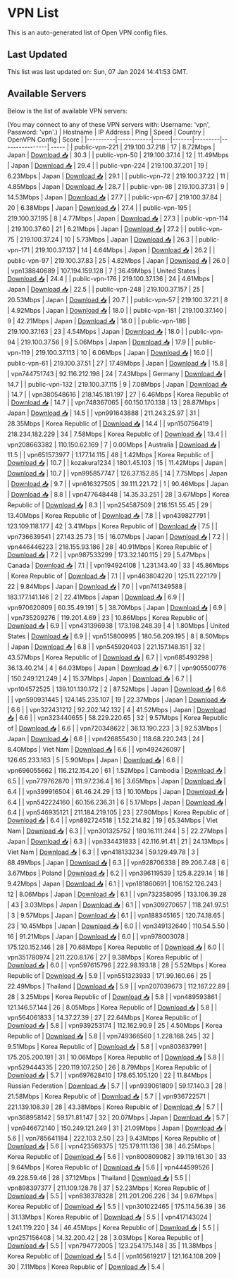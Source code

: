 # VPN List

This is an auto-generated list of Open VPN config files.

## Last Updated

This list was last updated on: Sun, 07 Jan 2024 14:41:53 GMT.

## Available Servers

Below is the list of available VPN servers:

(You may connect to any of these VPN servers with: Username: 'vpn', Password: 'vpn'.)
| Hostname | IP Address | Ping | Speed | Country | OpenVPN Config | Score |
|----------|------------|------|-------|---------|----------------| ----- |
| public-vpn-221 | 219.100.37.218 | 17 | 8.72Mbps | Japan | [Download 📥](./configs/server_0_JP.ovpn) | 30.3 |
| public-vpn-50 | 219.100.37.14 | 12 | 11.49Mbps | Japan | [Download 📥](./configs/server_1_JP.ovpn) | 29.4 |
| public-vpn-224 | 219.100.37.201 | 19 | 6.23Mbps | Japan | [Download 📥](./configs/server_2_JP.ovpn) | 29.1 |
| public-vpn-72 | 219.100.37.22 | 11 | 4.85Mbps | Japan | [Download 📥](./configs/server_3_JP.ovpn) | 28.7 |
| public-vpn-98 | 219.100.37.31 | 9 | 14.53Mbps | Japan | [Download 📥](./configs/server_4_JP.ovpn) | 27.7 |
| public-vpn-67 | 219.100.37.84 | 20 | 6.38Mbps | Japan | [Download 📥](./configs/server_5_JP.ovpn) | 27.4 |
| public-vpn-195 | 219.100.37.195 | 8 | 4.77Mbps | Japan | [Download 📥](./configs/server_6_JP.ovpn) | 27.3 |
| public-vpn-114 | 219.100.37.60 | 21 | 6.21Mbps | Japan | [Download 📥](./configs/server_7_JP.ovpn) | 27.2 |
| public-vpn-75 | 219.100.37.24 | 10 | 5.73Mbps | Japan | [Download 📥](./configs/server_8_JP.ovpn) | 26.3 |
| public-vpn-171 | 219.100.37.137 | 14 | 4.64Mbps | Japan | [Download 📥](./configs/server_9_JP.ovpn) | 26.2 |
| public-vpn-97 | 219.100.37.83 | 25 | 4.82Mbps | Japan | [Download 📥](./configs/server_10_JP.ovpn) | 26.0 |
| vpn138840689 | 107.194.159.128 | 7 | 36.49Mbps | United States | [Download 📥](./configs/server_11_US.ovpn) | 24.4 |
| public-vpn-176 | 219.100.37.136 | 24 | 4.61Mbps | Japan | [Download 📥](./configs/server_12_JP.ovpn) | 22.5 |
| public-vpn-248 | 219.100.37.157 | 25 | 20.53Mbps | Japan | [Download 📥](./configs/server_13_JP.ovpn) | 20.7 |
| public-vpn-57 | 219.100.37.21 | 8 | 4.92Mbps | Japan | [Download 📥](./configs/server_14_JP.ovpn) | 18.0 |
| public-vpn-181 | 219.100.37.140 | 9 | 42.21Mbps | Japan | [Download 📥](./configs/server_15_JP.ovpn) | 18.0 |
| public-vpn-186 | 219.100.37.163 | 23 | 4.54Mbps | Japan | [Download 📥](./configs/server_16_JP.ovpn) | 18.0 |
| public-vpn-94 | 219.100.37.56 | 9 | 5.06Mbps | Japan | [Download 📥](./configs/server_17_JP.ovpn) | 17.9 |
| public-vpn-119 | 219.100.37.113 | 10 | 6.06Mbps | Japan | [Download 📥](./configs/server_18_JP.ovpn) | 16.0 |
| public-vpn-61 | 219.100.37.51 | 27 | 17.49Mbps | Japan | [Download 📥](./configs/server_19_JP.ovpn) | 15.8 |
| vpn744751743 | 92.116.212.198 | 24 | 7.43Mbps | Germany | [Download 📥](./configs/server_20_DE.ovpn) | 14.7 |
| public-vpn-132 | 219.100.37.115 | 9 | 7.08Mbps | Japan | [Download 📥](./configs/server_21_JP.ovpn) | 14.7 |
| vpn380548616 | 218.145.181.197 | 27 | 6.46Mbps | Korea Republic of | [Download 📥](./configs/server_22_KR.ovpn) | 14.7 |
| vpn748367065 | 60.150.170.138 | 13 | 28.87Mbps | Japan | [Download 📥](./configs/server_23_JP.ovpn) | 14.5 |
| vpn991643888 | 211.243.25.97 | 31 | 28.35Mbps | Korea Republic of | [Download 📥](./configs/server_24_KR.ovpn) | 14.4 |
| vpn150756419 | 218.234.182.229 | 34 | 7.58Mbps | Korea Republic of | [Download 📥](./configs/server_25_KR.ovpn) | 13.4 |
| vpn208663382 | 110.150.62.169 | 7 | 0.00Mbps | Australia | [Download 📥](./configs/server_26_AU.ovpn) | 11.5 |
| vpn651573977 | 1.177.14.115 | 48 | 1.42Mbps | Korea Republic of | [Download 📥](./configs/server_27_KR.ovpn) | 10.7 |
| kozakura1234 | 180.1.45.103 | 15 | 11.42Mbps | Japan | [Download 📥](./configs/server_28_JP.ovpn) | 10.7 |
| vpn995857747 | 126.37.152.85 | 14 | 7.75Mbps | Japan | [Download 📥](./configs/server_29_JP.ovpn) | 9.7 |
| vpn616327505 | 39.111.221.72 | 1 | 90.46Mbps | Japan | [Download 📥](./configs/server_30_JP.ovpn) | 8.8 |
| vpn477648448 | 14.35.33.251 | 28 | 3.67Mbps | Korea Republic of | [Download 📥](./configs/server_31_KR.ovpn) | 8.3 |
| vpn254587509 | 218.151.55.45 | 29 | 13.40Mbps | Korea Republic of | [Download 📥](./configs/server_32_KR.ovpn) | 7.8 |
| vpn439827791 | 123.109.118.177 | 42 | 3.41Mbps | Korea Republic of | [Download 📥](./configs/server_33_KR.ovpn) | 7.5 |
| vpn736639541 | 27.143.25.73 | 15 | 16.07Mbps | Japan | [Download 📥](./configs/server_34_JP.ovpn) | 7.2 |
| vpn446446223 | 218.155.93.186 | 28 | 40.91Mbps | Korea Republic of | [Download 📥](./configs/server_35_KR.ovpn) | 7.2 |
| vpn987533299 | 173.32.140.115 | 29 | 5.47Mbps | Canada | [Download 📥](./configs/server_36_CA.ovpn) | 7.1 |
| vpn194924108 | 1.231.143.40 | 33 | 45.86Mbps | Korea Republic of | [Download 📥](./configs/server_37_KR.ovpn) | 7.1 |
| vpn463804220 | 125.11.227.179 | 22 | 9.84Mbps | Japan | [Download 📥](./configs/server_38_JP.ovpn) | 7.0 |
| vpn741349588 | 183.177.141.146 | 2 | 22.41Mbps | Japan | [Download 📥](./configs/server_39_JP.ovpn) | 6.9 |
| vpn970620809 | 60.35.49.191 | 5 | 38.70Mbps | Japan | [Download 📥](./configs/server_40_JP.ovpn) | 6.9 |
| vpn735209276 | 119.201.4.69 | 23 | 10.86Mbps | Korea Republic of | [Download 📥](./configs/server_41_KR.ovpn) | 6.9 |
| vpn431396938 | 173.198.248.39 | 4 | 1.80Mbps | United States | [Download 📥](./configs/server_42_US.ovpn) | 6.9 |
| vpn515800995 | 180.56.209.195 | 8 | 8.50Mbps | Japan | [Download 📥](./configs/server_43_JP.ovpn) | 6.8 |
| vpn545920403 | 221.157.148.151 | 32 | 43.57Mbps | Korea Republic of | [Download 📥](./configs/server_44_KR.ovpn) | 6.7 |
| vpn685493298 | 36.13.40.214 | 4 | 64.03Mbps | Japan | [Download 📥](./configs/server_45_JP.ovpn) | 6.7 |
| vpn905500776 | 150.249.121.249 | 4 | 15.37Mbps | Japan | [Download 📥](./configs/server_46_JP.ovpn) | 6.7 |
| vpn104572525 | 139.101.130.172 | 2 | 87.52Mbps | Japan | [Download 📥](./configs/server_47_JP.ovpn) | 6.6 |
| vpn590931445 | 124.145.235.107 | 19 | 22.37Mbps | Japan | [Download 📥](./configs/server_48_JP.ovpn) | 6.6 |
| vpn322431212 | 92.202.142.132 | 4 | 41.52Mbps | Japan | [Download 📥](./configs/server_49_JP.ovpn) | 6.6 |
| vpn323440655 | 58.229.220.65 | 32 | 9.57Mbps | Korea Republic of | [Download 📥](./configs/server_50_KR.ovpn) | 6.6 |
| vpn720348622 | 36.13.190.223 | 3 | 92.53Mbps | Japan | [Download 📥](./configs/server_51_JP.ovpn) | 6.6 |
| vpn426855430 | 118.68.220.243 | 24 | 8.40Mbps | Viet Nam | [Download 📥](./configs/server_52_VN.ovpn) | 6.6 |
| vpn492426097 | 126.65.233.163 | 5 | 5.90Mbps | Japan | [Download 📥](./configs/server_53_JP.ovpn) | 6.6 |
| vpn696055662 | 116.212.154.20 | 61 | 1.52Mbps | Cambodia | [Download 📥](./configs/server_54_KH.ovpn) | 6.5 |
| vpn779762870 | 111.97.236.4 | 16 | 3.65Mbps | Japan | [Download 📥](./configs/server_55_JP.ovpn) | 6.4 |
| vpn399916504 | 61.46.24.29 | 13 | 10.10Mbps | Japan | [Download 📥](./configs/server_56_JP.ovpn) | 6.4 |
| vpn542224160 | 60.156.236.31 | 6 | 5.17Mbps | Japan | [Download 📥](./configs/server_57_JP.ovpn) | 6.4 |
| vpn546935121 | 211.184.219.105 | 23 | 27.90Mbps | Korea Republic of | [Download 📥](./configs/server_58_KR.ovpn) | 6.4 |
| vpn892724518 | 1.52.214.82 | 19 | 65.34Mbps | Viet Nam | [Download 📥](./configs/server_59_VN.ovpn) | 6.3 |
| vpn301325752 | 180.16.111.244 | 5 | 22.27Mbps | Japan | [Download 📥](./configs/server_60_JP.ovpn) | 6.3 |
| vpn334431833 | 42.116.91.41 | 21 | 24.13Mbps | Viet Nam | [Download 📥](./configs/server_61_VN.ovpn) | 6.3 |
| vpn418133234 | 59.129.49.78 | 3 | 88.49Mbps | Japan | [Download 📥](./configs/server_62_JP.ovpn) | 6.3 |
| vpn928706338 | 89.206.7.48 | 6 | 3.67Mbps | Poland | [Download 📥](./configs/server_63_PL.ovpn) | 6.2 |
| vpn396119539 | 125.8.229.14 | 18 | 9.42Mbps | Japan | [Download 📥](./configs/server_64_JP.ovpn) | 6.1 |
| vpn181860691 | 106.152.126.243 | 12 | 8.06Mbps | Japan | [Download 📥](./configs/server_65_JP.ovpn) | 6.1 |
| vpn732358095 | 133.106.39.28 | 43 | 3.03Mbps | Japan | [Download 📥](./configs/server_66_JP.ovpn) | 6.1 |
| vpn309270657 | 118.241.97.51 | 3 | 9.57Mbps | Japan | [Download 📥](./configs/server_67_JP.ovpn) | 6.1 |
| vpn188345165 | 120.74.18.65 | 23 | 10.45Mbps | Japan | [Download 📥](./configs/server_68_JP.ovpn) | 6.0 |
| vpn349132640 | 110.54.5.50 | 16 | 91.21Mbps | Japan | [Download 📥](./configs/server_69_JP.ovpn) | 6.0 |
| vpn978003078 | 175.120.152.146 | 28 | 70.68Mbps | Korea Republic of | [Download 📥](./configs/server_70_KR.ovpn) | 6.0 |
| vpn351780974 | 211.220.8.176 | 27 | 9.38Mbps | Korea Republic of | [Download 📥](./configs/server_71_KR.ovpn) | 6.0 |
| vpn597615796 | 222.98.193.18 | 28 | 5.52Mbps | Korea Republic of | [Download 📥](./configs/server_72_KR.ovpn) | 5.9 |
| vpn551323933 | 171.99.160.66 | 25 | 22.49Mbps | Thailand | [Download 📥](./configs/server_73_TH.ovpn) | 5.9 |
| vpn207039673 | 112.167.22.89 | 28 | 3.25Mbps | Korea Republic of | [Download 📥](./configs/server_74_KR.ovpn) | 5.8 |
| vpn489593861 | 121.146.57.144 | 26 | 8.05Mbps | Korea Republic of | [Download 📥](./configs/server_75_KR.ovpn) | 5.8 |
| vpn564061833 | 14.37.27.39 | 27 | 22.64Mbps | Korea Republic of | [Download 📥](./configs/server_76_KR.ovpn) | 5.8 |
| vpn939253174 | 112.162.90.9 | 25 | 4.50Mbps | Korea Republic of | [Download 📥](./configs/server_77_KR.ovpn) | 5.8 |
| vpn749366560 | 1.228.168.245 | 32 | 9.51Mbps | Korea Republic of | [Download 📥](./configs/server_78_KR.ovpn) | 5.8 |
| vpn803637991 | 175.205.200.191 | 31 | 10.06Mbps | Korea Republic of | [Download 📥](./configs/server_79_KR.ovpn) | 5.8 |
| vpn529444335 | 220.119.107.250 | 26 | 8.79Mbps | Korea Republic of | [Download 📥](./configs/server_80_KR.ovpn) | 5.7 |
| vpn697628410 | 178.65.105.120 | 22 | 11.84Mbps | Russian Federation | [Download 📥](./configs/server_81_RU.ovpn) | 5.7 |
| vpn939061809 | 59.17.140.3 | 28 | 21.58Mbps | Korea Republic of | [Download 📥](./configs/server_82_KR.ovpn) | 5.7 |
| vpn936722571 | 221.139.108.39 | 28 | 43.38Mbps | Korea Republic of | [Download 📥](./configs/server_83_KR.ovpn) | 5.7 |
| vpn368958142 | 59.171.81.147 | 32 | 20.07Mbps | Japan | [Download 📥](./configs/server_84_JP.ovpn) | 5.7 |
| vpn946672140 | 150.249.121.249 | 31 | 21.09Mbps | Japan | [Download 📥](./configs/server_85_JP.ovpn) | 5.6 |
| vpn785641184 | 222.103.2.50 | 23 | 9.43Mbps | Korea Republic of | [Download 📥](./configs/server_86_KR.ovpn) | 5.6 |
| vpn423569375 | 125.179.111.136 | 38 | 46.25Mbps | Korea Republic of | [Download 📥](./configs/server_87_KR.ovpn) | 5.6 |
| vpn800809082 | 39.119.161.30 | 33 | 9.64Mbps | Korea Republic of | [Download 📥](./configs/server_88_KR.ovpn) | 5.6 |
| vpn444599526 | 49.228.59.46 | 28 | 37.12Mbps | Thailand | [Download 📥](./configs/server_89_TH.ovpn) | 5.5 |
| vpn898397377 | 211.109.128.78 | 37 | 52.23Mbps | Korea Republic of | [Download 📥](./configs/server_90_KR.ovpn) | 5.5 |
| vpn838378328 | 211.201.206.226 | 34 | 9.67Mbps | Korea Republic of | [Download 📥](./configs/server_91_KR.ovpn) | 5.5 |
| vpn301022465 | 175.114.56.39 | 36 | 31.13Mbps | Korea Republic of | [Download 📥](./configs/server_92_KR.ovpn) | 5.5 |
| vpn417143024 | 1.241.119.220 | 34 | 46.45Mbps | Korea Republic of | [Download 📥](./configs/server_93_KR.ovpn) | 5.5 |
| vpn257156408 | 14.32.200.42 | 28 | 3.03Mbps | Korea Republic of | [Download 📥](./configs/server_94_KR.ovpn) | 5.5 |
| vpn794772005 | 123.254.175.148 | 35 | 11.38Mbps | Korea Republic of | [Download 📥](./configs/server_95_KR.ovpn) | 5.4 |
| vpn165619217 | 121.164.108.209 | 30 | 7.11Mbps | Korea Republic of | [Download 📥](./configs/server_96_KR.ovpn) | 5.4 |

